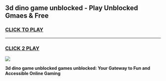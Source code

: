 
## 3d dino game unblocked - Play Unblocked Gmaes & Free
<h3>
<a href="https://news.freeplayer.one?title=3d_dino_game_unblocked&ref=23F">CLICK TO PLAY</a></h3>
<hr>

<h3>
<a href="https://news.freeplayer.one?title=3d_dino_game_unblocked&ref=23F">CLICK 2 PLAY</a>
  
</h3>

<a href="https://news.freeplayer.one?title=3d_dino_game_unblocked&ref=23F/"><img src="https://clearcache.store/games.png"></a>


**3d dino game unblocked games unblocked: Your Gateway to Fun and Accessible Online Gaming**
